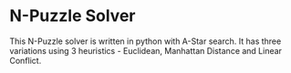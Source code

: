 # N-Puzzle Solver

This N-Puzzle solver is written in python with A-Star search. It has three variations using 3 heuristics - Euclidean, Manhattan Distance and Linear Conflict.
